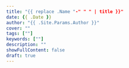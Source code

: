 ```yaml
---
title: "{{ replace .Name "-" " " | title }}"
date: {{ .Date }}
author: "{{ .Site.Params.Author }}"
cover: ""
tags: [""]
keywords: [""]
description: ""
showFullContent: false
draft: true
---
```

